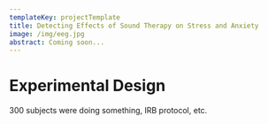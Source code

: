 ```yaml
---
templateKey: projectTemplate
title: Detecting Effects of Sound Therapy on Stress and Anxiety
image: /img/eeg.jpg
abstract: Coming soon...
---
```

# Experimental Design

300 subjects were doing something, IRB protocol, etc.
